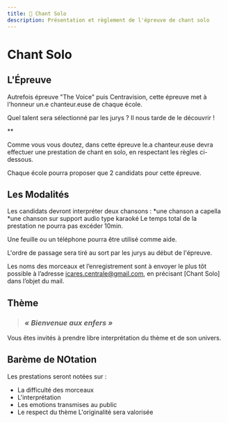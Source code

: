 ```yaml
---
title: 🎤 Chant Solo
description: Présentation et règlement de l'épreuve de chant solo
---
```


# Chant Solo

## L'Épreuve

Autrefois épreuve "The Voice" puis Centravision, cette épreuve met à l'honneur un.e chanteur.euse de chaque école. 

Quel talent sera sélectionné par les jurys ? Il nous tarde de le découvrir !

**

Comme vous vous doutez, dans cette épreuve le.a chanteur.euse devra effectuer une prestation de chant en solo, en respectant les règles ci-dessous. 

Chaque école pourra proposer que 2 candidats pour cette épreuve.


## Les Modalités


Les candidats devront interpréter deux chansons : 
*une chanson a capella
*une chanson sur support audio type karaoké
Le temps total de la prestation ne pourra pas excéder 10min.

Une feuille ou un téléphone pourra être utilisé comme aide.

L'ordre de passage sera tiré au sort par les jurys au début de l'épreuve.

Les noms des morceaux et l’enregistrement sont à envoyer le plus tôt possible à l’adresse [icares.centrale@gmail.com](mailto:icares.centrale@gmail.com), en précisant [Chant Solo] dans l’objet du mail.


## Thème

> ### ***« Bienvenue aux enfers »***

Vous êtes invités à prendre libre interprétation du thème et de son univers.


## Barème de NOtation

Les prestations seront notées sur :
* La difficulté des morceaux
* L'interprétation
* Les emotions transmises au public
* Le respect du thème
L'originalité sera valorisée


